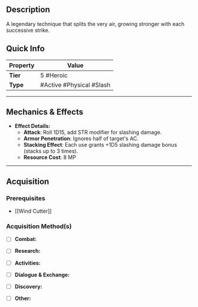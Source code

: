## Description
 A legendary technique that splits the very air, growing stronger with each successive strike.

## Quick Info
| Property | Value                        |
| -------- | ---------------------------- |
| **Tier** | 5 #Heroic                    |
| **Type** | #Active #Physical #Slash     |

---

## Mechanics & Effects
- **Effect Details:**
    - **Attack**: Roll 1D15, add STR modifier for slashing damage.
    - **Armor Penetration**: Ignores half of target's AC.
    - **Stacking Effect**: Each use grants +1D5 slashing damage bonus (stacks up to 3 times).
    - **Resource Cost**: 8 MP

---

## Acquisition
### Prerequisites
- [[Wind Cutter]]

### Acquisition Method(s)
- [ ] **Combat:** 
- [ ] **Research:** 
- [ ] **Activities:** 
- [ ] **Dialogue & Exchange:** 
- [ ] **Discovery:** 
- [ ] **Other:** 

